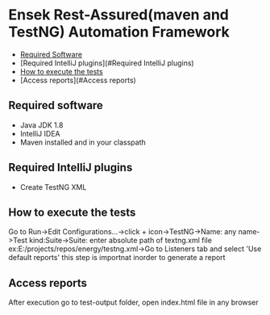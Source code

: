# Ensek Rest-Assured(maven and TestNG) Automation Framework

* [Required Software](#required-software)
* [Required IntelliJ plugins](#Required IntelliJ plugins)
* [How to execute the tests](#how-to-execute-the-tests)
* [Access reports](#Access reports)

## Required software
* Java JDK 1.8
* IntelliJ IDEA
* Maven installed and in your classpath
## Required IntelliJ plugins
* Create TestNG XML

## How to execute the tests
Go to Run->Edit Configurations...->click + icon->TestNG->Name: any name->Test kind:Suite->Suite: enter absolute path of textng.xml file ex:E:/projects/repos/energy/testng.xml->Go to Listeners tab and select 'Use default reports' this step is importnat inorder to generate a report
## Access reports
After execution go to test-output folder, open index.html file in any browser